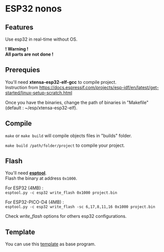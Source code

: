 # **ESP32 nonos**

## **Features**

Use esp32 in real-time without OS.

**! Warning !**  
**All parts are not done !**

## **Prerequies**

You'll need **xtensa-esp32-elf-gcc** to compile project.  
Instruction from https://docs.espressif.com/projects/esp-idf/en/latest/get-started/linux-setup-scratch.html  

Once you have the binaries, change the path of binaries in "Makefile"  
(default : ~/esp/xtensa-esp32-elf).

## **Compile**

`make` or `make build` will compile objects files in "builds" folder.

`make build /path/folder/project` to compile your project.

## **Flash**

You'll need **[esptool](https://github.com/espressif/esptool)**.  
Flash the binary at address `0x1000`.

For ESP32 (4MB) :  
`esptool.py -c esp32 write_flash 0x1000 project.bin`

For ESP32-PICO-D4 (4MB) :  
`esptool.py -c esp32 write_flash -sc 6,17,8,11,16 0x1000 project.bin`

Check *write_flash* options for others esp32 configurations.

## **Template**

You can use this [template](https://github.com/Niglou/esp32-nonos-template) as base program.
